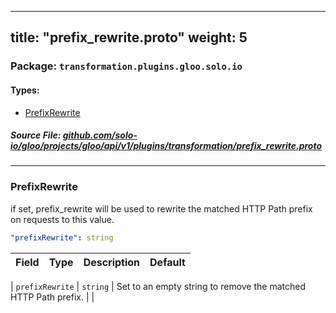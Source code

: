 
---
title: "prefix_rewrite.proto"
weight: 5
---

<!-- Code generated by solo-kit. DO NOT EDIT. -->


### Package: `transformation.plugins.gloo.solo.io` 
#### Types:


- [PrefixRewrite](#prefixrewrite)
  



##### Source File: [github.com/solo-io/gloo/projects/gloo/api/v1/plugins/transformation/prefix_rewrite.proto](https://github.com/solo-io/gloo/blob/master/projects/gloo/api/v1/plugins/transformation/prefix_rewrite.proto)





---
### PrefixRewrite

 
if set, prefix_rewrite will be used to rewrite the matched HTTP Path prefix on requests to this value.

```yaml
"prefixRewrite": string

```

| Field | Type | Description | Default |
| ----- | ---- | ----------- |----------- | 



| `prefixRewrite` | `string` |  Set to an empty string to remove the matched HTTP Path prefix.  |  |





<!-- Start of HubSpot Embed Code -->
<script type="text/javascript" id="hs-script-loader" async defer src="//js.hs-scripts.com/5130874.js"></script>
<!-- End of HubSpot Embed Code -->
